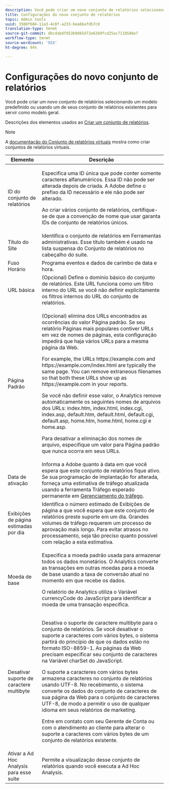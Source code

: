 ```yaml
---
description: Você pode criar um novo conjunto de relatórios selecionando um modelo predefinido ou usando um de seus conjunto de relatórios existentes para servir como modelo geral.
title: Configurações do novo conjunto de relatórios
topic: Admin tools
uuid: 3508f684-11a3-4c8f-a233-bea6bafd57c0
translation-type: tm+mt
source-git-commit: dbcdabdfd53b9d65d72e6269fcd25ac7118586e7
workflow-type: tm+mt
source-wordcount: '553'
ht-degree: 94%

---
```



# Configurações do novo conjunto de relatórios

Você pode criar um novo conjunto de relatórios selecionando um modelo predefinido ou usando um de seus conjunto de relatórios existentes para servir como modelo geral.

Descrições dos elementos usados ao [Criar um conjunto de relatórios](/help/admin/c-manage-report-suites/c-new-report-suite/t-create-a-report-suite.md).

>[!NOTE]
>
>A [documentação do Conjunto de relatórios virtuais](/help/components/vrs/c-workflow-vrs/vrs-create.md) mostra como criar conjuntos de relatórios virtuais.

<table id="table_F739FBD8DB8D409E916F12F61C5953D0"> 
 <thead> 
  <tr> 
   <th colname="col1" class="entry"> Elemento </th> 
   <th colname="col2" class="entry"> Descrição </th> 
  </tr> 
 </thead>
 <tbody> 
  <tr> 
   <td colname="col1"> <span class="wintitle"> ID do conjunto de relatórios </span> </td> 
   <td colname="col2"> <p>Especifica uma ID única que pode conter somente caracteres alfanuméricos. Essa ID não pode ser alterada depois de criada. A Adobe define o prefixo da ID necessário e ele não pode ser alterado. </p> <p>Ao criar vários conjunto de relatórios, certifique-se de que a convenção de nome que usar garanta IDs de conjunto de relatórios únicos. </p> </td> 
  </tr> 
  <tr> 
   <td colname="col1"> <span class="wintitle"> Título do Site</span> </td> 
   <td colname="col2">Identifica o conjunto de relatórios em <span class="wintitle">Ferramentas administrativas</span>. Esse título também é usado na lista suspensa do <span class="wintitle">Conjunto de relatórios</span> no cabeçalho do suite. </td> 
  </tr> 
  <tr> 
   <td colname="col1"> <span class="wintitle"> Fuso Horário</span> </td> 
   <td colname="col2"> Programa eventos e dados de carimbo de data e hora. </td> 
  </tr> 
  <tr> 
   <td colname="col1"> <span class="wintitle"> URL básica</span> </td> 
   <td colname="col2"> (Opcional) Define o domínio básico do conjunto de relatórios. Este URL funciona como um filtro interno do URL se você não definir explicitamente os filtros internos do URL do conjunto de relatórios. </td> 
  </tr> 
  <tr> 
   <td colname="col1"> <span class="wintitle"> Página Padrão</span> </td> 
   <td colname="col2"> <p>(Opcional) elimina dos URLs encontrados as ocorrências do valor <span class="wintitle">Página padrão</span>. Se seu relatório <span class="wintitle">Páginas mais populares</span> contiver URLs em vez de nomes de páginas, esta configuração impedirá que haja vários URLs para a mesma página da Web. </p> <p>For example, the URLs<span class="filepath"> https://example.com</span> and <span class="filepath"> https://example.com/index.html</span> are typically the same page. You can remove extraneous filenames so that both these URLs show up as <span class="filepath"> https://example.com</span> in your reports. </p> <p>Se você não definir esse valor, o Analytics remove automaticamente os seguintes nomes de arquivos dos URLs: <span class="filepath">index.htm</span>, <span class="filepath">index.html</span>, <span class="filepath">index.cgi</span>, <span class="filepath">index.asp</span>, <span class="filepath">default.htm</span>, <span class="filepath">default.html</span>, <span class="filepath">default.cgi</span>, <span class="filepath">default.asp</span>, <span class="filepath">home.htm</span>, <span class="filepath">home.html</span>, <span class="filepath">home.cgi</span> e <span class="filepath">home.asp</span>. </p> <p>Para desativar a eliminação dos nomes de arquivo, especifique um valor para Página padrão que nunca ocorra em seus URLs. </p> </td> 
  </tr> 
  <tr> 
   <td colname="col1"> <p>Data de ativação </p> </td> 
   <td colname="col2">Informa a Adobe quanto à data em que você espera que este conjunto de relatórios fique ativo. Se sua programação de implantação for alterada, forneça uma estimativa de tráfego atualizada usando a ferramenta <span class="wintitle">Tráfego esperado permanente</span> em <a href="/help/admin/c-traffic-management/traffic-management.md">Gerenciamento do tráfego</a>. </td> 
  </tr> 
  <tr> 
   <td colname="col1"> <span class="wintitle"> Exibições de página estimadas por dia</span> </td> 
   <td colname="col2"> Identifica o número estimado de Exibições de página a que você espera que este conjunto de relatórios preste suporte em um dia. Grandes volumes de tráfego requerem um processo de aprovação mais longo. Para evitar atrasos no processamento, seja tão preciso quanto possível com relação a esta estimativa. </td> 
  </tr> 
  <tr> 
   <td colname="col1"> <span class="wintitle"> Moeda de base</span> </td> 
   <td colname="col2"> <p>Especifica a moeda padrão usada para armazenar todos os dados monetários. O Analytics converte as transações em outras moedas para a moeda de base usando a taxa de conversão atual no momento em que recebe os dados. </p> <p> O relatório de Analytics utiliza o Variável<span class="varname"> currencyCode</span> do JavaScript para identificar a moeda de uma transação específica. </p> </td> 
  </tr> 
  <tr> 
   <td colname="col1"> <span class="wintitle"> Desativar suporte de caractere multibyte </span> </td> 
   <td colname="col2"> <p>Desativa o suporte de caractere multibyte para o conjunto de relatórios. Se você desativar o suporte a caracteres com vários bytes, o sistema partirá do princípio de que os dados estão no formato ISO-8859-1. As páginas da Web precisam especificar seu conjunto de caracteres na Variável<span class="varname"> charSet</span> do JavaScript. </p> <p>O suporte a caracteres com vários bytes armazena caracteres no conjunto de relatórios usando UTF-8. No recebimento, o sistema converte os dados do conjunto de caracteres de sua página da Web para o conjunto de caracteres UTF-8, de modo a permitir o uso de qualquer idioma em seus relatórios de marketing. </p> <p>Entre em contato com seu Gerente de Conta ou com o atendimento ao cliente para alterar o suporte a caracteres com vários bytes de um conjunto de relatórios existente. </p> </td> 
  </tr> 
  <tr> 
   <td colname="col1"> <span class="wintitle"> Ativar a Ad Hoc Analysis para esse suite</span> </td> 
   <td colname="col2"> Permite a visualização desse conjunto de relatórios quando você executa a Ad Hoc Analysis. </td> 
  </tr> 
 </tbody> 
</table>


